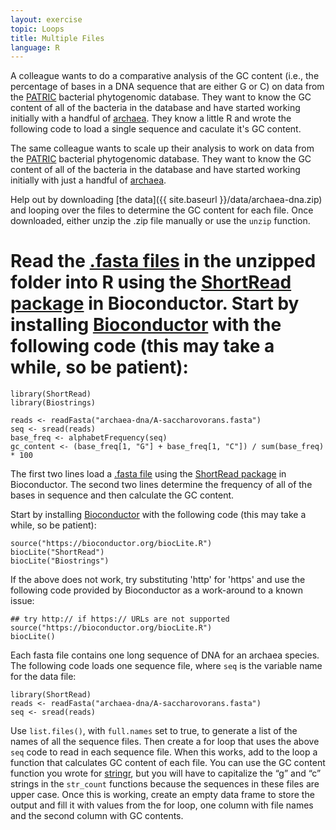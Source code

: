 ```yaml
---
layout: exercise
topic: Loops
title: Multiple Files
language: R
---
```


A colleague wants to do a comparative analysis of the GC content (i.e., the
percentage of bases in a DNA sequence that are either G or C) on data from the
[PATRIC](http://www.patricbrc.org) bacterial phytogenomic database. They want to
know the GC content of all of the bacteria in the database and have started
working initially with a handful of
[archaea](https://en.wikipedia.org/wiki/Archaea). They know a little R and wrote
the following code to load a single sequence and caculate it's GC content.

The same colleague wants to scale up their analysis to work on data from the [PATRIC](http://www.patricbrc.org) bacterial phytogenomic database. They want to know the GC content of all of the bacteria in the database and have started working initially
with just a handful of [archaea](https://en.wikipedia.org/wiki/Archaea).

Help out by downloading [the data]({{ site.baseurl }}/data/archaea-dna.zip)
and looping over the files to determine the GC content for each file. Once
downloaded, either unzip the .zip file manually or use the `unzip` function.

Read the [.fasta files](https://en.wikipedia.org/wiki/FASTA_format) in the unzipped
folder into R using the [ShortRead package](http://www.bioconductor.org/packages/release/bioc/html/ShortRead.html) in Bioconductor. Start by installing [Bioconductor](http://www.bioconductor.org/install/) with the following code (this may take a
while, so be patient):
=======
```
library(ShortRead)
library(Biostrings)

reads <- readFasta("archaea-dna/A-saccharovorans.fasta")
seq <- sread(reads)
base_freq <- alphabetFrequency(seq)
gc_content <- (base_freq[1, "G"] + base_freq[1, "C"]) / sum(base_freq) * 100
```

The first two lines load a [.fasta file](https://en.wikipedia.org/wiki/FASTA_format)
using the [ShortRead package](http://www.bioconductor.org/packages/release/bioc/html/ShortRead.html)
in Bioconductor. The second two lines determine the frequency of all of the bases in sequence and then
calculate the GC content.

Start by installing [Bioconductor](http://www.bioconductor.org/install/)
with the following code (this may take a while, so be patient):

```
source("https://bioconductor.org/biocLite.R")
biocLite("ShortRead")
biocLite("Biostrings")
```
If the above does not work, try substituting 'http' for 'https' and use the following code provided by Bioconductor as a work-around to a known issue:

```
## try http:// if https:// URLs are not supported
source("https://bioconductor.org/biocLite.R")
biocLite()
```

Each fasta file contains one long sequence of DNA for an archaea species. The
following code loads one sequence file, where `seq` is the variable name for the data
file:

```
library(ShortRead)
reads <- readFasta("archaea-dna/A-saccharovorans.fasta")
seq <- sread(reads)
```

Use `list.files()`, with `full.names` set to true, to generate a list of the names
of all the sequence files. Then create a for loop that uses the above `seq` code to
read in each sequence file. When this works, add to the loop a function that
calculates GC content of each file. You can use the GC content function you wrote for
[stringr]({{site.baseurl}}/exercises/Loops-stringr-R), but you will have to
capitalize the “g” and “c” strings in the `str_count` functions because the sequences
in these files are upper case. Once this is working, create an empty data frame to
store the output and fill it with values from the for loop, one column with file
names and the second column with GC contents.
